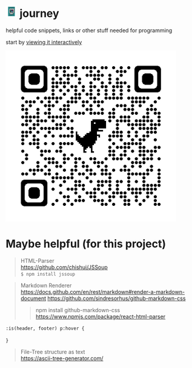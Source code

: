 # <img width=auto height="30" src="https://raw.githubusercontent.com/PlayerG9/journey/master/README.assets/repo-icon.png" alt="" /> journey
helpful code snippets, links or other stuff needed for programming

start by [viewing it interactively](https://playerg9.github.io/journey)


<a href="https://playerg9.github.io/journey">
    <img src="https://raw.githubusercontent.com/PlayerG9/journey/main/README.assets/qrcode_playerg9.github.io.png" alt="website">
</a>


# Maybe helpful (for this project)

> HTML-Parser  
> https://github.com/chishui/JSSoup  
> `$ npm install jssoup`

> Markdown Renderer  
> https://docs.github.com/en/rest/markdown#render-a-markdown-document
> https://github.com/sindresorhus/github-markdown-css  
> > npm install github-markdown-css
> https://www.npmjs.com/package/react-html-parser

```
:is(header, footer) p:hover {

}
```

> File-Tree structure as text  
> https://ascii-tree-generator.com/

